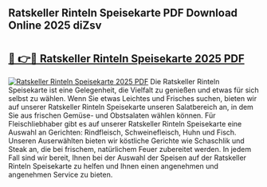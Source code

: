 ## Ratskeller Rinteln Speisekarte PDF Download Online 2025 diZsv

# <h2><a href="http://gc73pit.nevu.top/?p=Ratskeller+Rinteln+Speisekarte">🔗 👉🔴 Ratskeller Rinteln Speisekarte 2025 PDF</a></h2>

[![Ratskeller Rinteln Speisekarte 2025 PDF](https://i.imgur.com/dBaPXMq.png)](http://gc73pit.nevu.top/?p=Ratskeller+Rinteln+Speisekarte)
Die Ratskeller Rinteln Speisekarte ist eine Gelegenheit, die Vielfalt zu genießen und etwas für sich selbst zu wählen. Wenn Sie etwas Leichtes und Frisches suchen, bieten wir auf unserer Ratskeller Rinteln Speisekarte unseren Salatbereich an, in dem Sie aus frischen Gemüse- und Obstsalaten wählen können. Für Fleischliebhaber gibt es auf unserer Ratskeller Rinteln Speisekarte eine Auswahl an Gerichten: Rindfleisch, Schweinefleisch, Huhn und Fisch. Unseren Auserwählten bieten wir köstliche Gerichte wie Schaschlik und Steak an, die bei frischem, natürlichem Feuer zubereitet werden. In jedem Fall sind wir bereit, Ihnen bei der Auswahl der Speisen auf der Ratskeller Rinteln Speisekarte zu helfen und Ihnen einen angenehmen und angenehmen Service zu bieten.
